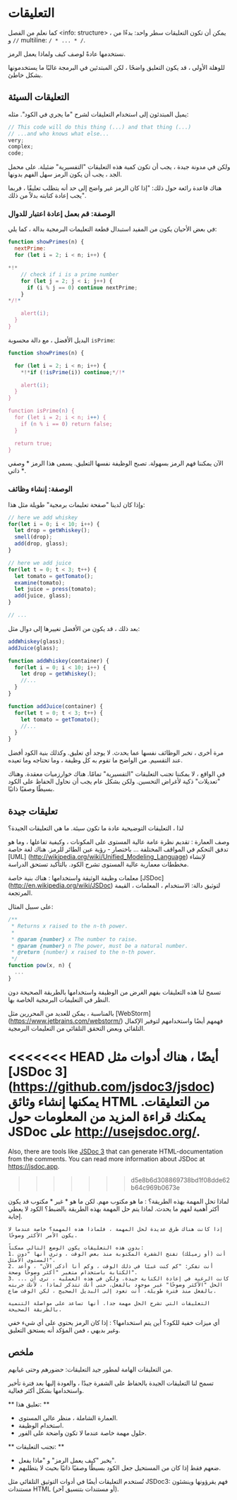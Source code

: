 # التعليقات

كما نعلم من الفصل <info: structure> ، يمكن أن تكون التعليقات سطر واحد: بدءًا من `//` و multiline: `/ * ... * /`.

نستخدمها عادةً لوصف كيف ولماذا يعمل الرمز.

للوهلة الأولى ، قد يكون التعليق واضحًا ، لكن المبتدئين في البرمجة غالبًا ما يستخدمونها بشكل خاطئ.

## التعليقات السيئة

يميل المبتدئون إلى استخدام التعليقات لشرح "ما يجري في الكود". مثله:

```js
// This code will do this thing (...) and that thing (...)
// ...and who knows what else...
very;
complex;
code;
```

ولكن في مدونة جيدة ، يجب أن تكون كمية هذه التعليقات "التفسيرية" ضئيلة. على محمل الجد ، يجب أن يكون الرمز سهل الفهم بدونها.

هناك قاعدة رائعة حول ذلك: "إذا كان الرمز غير واضح إلى حد أنه يتطلب تعليقًا ، فربما يجب إعادة كتابته بدلاً من ذلك".

### الوصفة: قم بعمل إعادة اعتبار للدوال 

في بعض الأحيان يكون من المفيد استبدال قطعة التعليمات البرمجية بدالة ، كما يلي:

```js
function showPrimes(n) {
  nextPrime:
  for (let i = 2; i < n; i++) {

*!*
    // check if i is a prime number
    for (let j = 2; j < i; j++) {
      if (i % j == 0) continue nextPrime;
    }
*/!*

    alert(i);
  }
}
```

البديل الأفضل ، مع دالة محسوبة
`isPrime`:


```js
function showPrimes(n) {

  for (let i = 2; i < n; i++) {
    *!*if (!isPrime(i)) continue;*/!*

    alert(i);  
  }
}

function isPrime(n) {
  for (let i = 2; i < n; i++) {
    if (n % i == 0) return false;
  }

  return true;
}
```

الآن يمكننا فهم الرمز بسهولة. تصبح الوظيفة نفسها التعليق. يسمى هذا الرمز * وصفي ذاتي *.

### الوصفة: إنشاء وظائف

وإذا كان لدينا "صفحة تعليمات برمجية" طويلة مثل هذا:

```js
// here we add whiskey
for(let i = 0; i < 10; i++) {
  let drop = getWhiskey();
  smell(drop);
  add(drop, glass);
}

// here we add juice
for(let t = 0; t < 3; t++) {
  let tomato = getTomato();
  examine(tomato);
  let juice = press(tomato);
  add(juice, glass);
}

// ...
```

بعد ذلك ، قد يكون من الأفضل تغييرها إلى دوال مثل:

```js
addWhiskey(glass);
addJuice(glass);

function addWhiskey(container) {
  for(let i = 0; i < 10; i++) {
    let drop = getWhiskey();
    //...
  }
}

function addJuice(container) {
  for(let t = 0; t < 3; t++) {
    let tomato = getTomato();
    //...
  }
}
```

مرة أخرى ، تخبر الوظائف نفسها عما يحدث. لا يوجد أي تعليق. وكذلك بنية الكود أفضل عند التقسيم. من الواضح ما تقوم به كل وظيفة ، وما تحتاجه وما تعيده.

في الواقع ، لا يمكننا تجنب التعليقات "التفسيرية" تمامًا. هناك خوارزميات معقدة. وهناك "تعديلات" ذكية لأغراض التحسين. ولكن بشكل عام يجب أن نحاول الحفاظ على الكود بسيطًا وصفيًا ذاتيًا.

## تعليقات جيدة

لذا ، التعليقات التوضيحية عادة ما تكون سيئة. ما هي التعليقات الجيدة؟

وصف العمارة
: تقديم نظرة عامة عالية المستوى على المكونات ، وكيفية تفاعلها ، وما هو تدفق التحكم في المواقف المختلفة ... باختصار - رؤية عين الطائر للرمز. هناك لغة خاصة [UML] (http://wikipedia.org/wiki/Unified_Modeling_Language) لإنشاء مخططات معمارية عالية المستوى تشرح الكود. بالتأكيد تستحق الدراسة.

معلمات وظيفة الوثيقة واستخدامها
: هناك بنية خاصة [JSDoc] (http://en.wikipedia.org/wiki/JSDoc) لتوثيق دالة: الاستخدام ، المعلمات ، القيمة المرتجعة.

على سبيل المثال:

```js
/**
 * Returns x raised to the n-th power.
 *
 * @param {number} x The number to raise.
 * @param {number} n The power, must be a natural number.
 * @return {number} x raised to the n-th power.
 */
function pow(x, n) {
  ...
}
```

تسمح لنا هذه التعليقات بفهم الغرض من الوظيفة واستخدامها بالطريقة الصحيحة دون النظر في التعليمات البرمجية الخاصة بها.

بالمناسبة ، يمكن للعديد من المحررين مثل [WebStorm] (https://www.jetbrains.com/webstorm/) فهمهم أيضًا واستخدامهم لتوفير الإكمال التلقائي وبعض التحقق التلقائي من التعليمات البرمجية.

<<<<<<< HEAD
أيضًا ، هناك أدوات مثل [JSDoc 3] (https://github.com/jsdoc3/jsdoc) يمكنها إنشاء وثائق HTML من التعليقات. يمكنك قراءة المزيد من المعلومات حول JSDoc على <http://usejsdoc.org/>.
=======
Also, there are tools like [JSDoc 3](https://github.com/jsdoc3/jsdoc) that can generate HTML-documentation from the comments. You can read more information about JSDoc at <https://jsdoc.app>.
>>>>>>> d5e8b6d308869738bd1f08dde62b64c969b0673e

لماذا تحل المهمة بهذه الطريقة؟
: ما هو مكتوب مهم. لكن ما هو * غير * مكتوب قد يكون أكثر أهمية لفهم ما يحدث. لماذا يتم حل المهمة بهذه الطريقة بالضبط؟ الكود لا يعطي إجابة.

    إذا كانت هناك طرق عديدة لحل المهمة ، فلماذا هذه المهمة؟ خاصة عندما لا يكون الأمر الأكثر وضوحًا.

    بدون هذه التعليقات يكون الوضع التالي ممكناً:
    1. أنت (أو زميلك) تفتح الشفرة المكتوبة منذ بعض الوقت ، وترى أنها "دون المستوى الأمثل".
    2. أنت تفكر: "كم كنت غبيًا في ذلك الوقت ، وكم أنا أذكى الآن" ، وأعد الكتابة باستخدام متغير "أكثر وضوحًا وصحة".
    3. ... كانت الرغبة في إعادة الكتابة جيدة. ولكن في هذه العملية ، ترى أن الحل "الأكثر وضوحًا" غير موجود بالفعل. حتى أنك تتذكر لماذا ، لأنك جربته بالفعل منذ فترة طويلة. أنت تعود إلى البديل الصحيح ، لكن الوقت ضاع.

    التعليقات التي تشرح الحل مهمة جدا. أنها تساعد على مواصلة التنمية بالطريقة الصحيحة.

أي ميزات خفية للكود؟ أين يتم استخدامها؟
: إذا كان الرمز يحتوي على أي شيء خفي وغير بديهي ، فمن المؤكد أنه يستحق التعليق.

## ملخص

من التعليقات الهامة لمطور جيد التعليقات: حضورهم وحتى غيابهم.

تسمح لنا التعليقات الجيدة بالحفاظ على الشفرة جيدًا ، والعودة إليها بعد فترة تأخير واستخدامها بشكل أكثر فعالية.

** تعليق هذا: **

- العمارة الشاملة ، منظر عالى المستوى.
- استخدام الوظيفة.
- حلول مهمة خاصة عندما لا تكون واضحة على الفور.

** تجنب التعليقات: **

- يخبر "كيف يعمل الرمز" و "ماذا يفعل".
- ضعهم فقط إذا كان من المستحيل جعل الكود بسيطًا وصفيًا ذاتيًا بحيث لا يتطلبهم.

تُستخدم التعليقات أيضًا في أدوات التوثيق التلقائي مثل JSDoc3: فهم يقرؤونها وينشئون مستندات HTML (أو مستندات بتنسيق آخر).